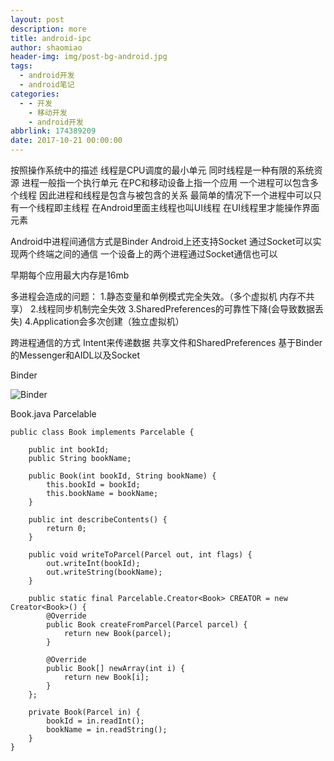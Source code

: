```yaml
---
layout: post
description: more
title: android-ipc
author: shaomiao
header-img: img/post-bg-android.jpg
tags:
  - android开发
  - android笔记
categories:
  - - 开发
    - 移动开发
    - android开发
abbrlink: 174389209
date: 2017-10-21 00:00:00
---
```

按照操作系统中的描述
线程是CPU调度的最小单元 同时线程是一种有限的系统资源
进程一般指一个执行单元 在PC和移动设备上指一个应用 
一个进程可以包含多个线程  因此进程和线程是包含与被包含的关系
最简单的情况下一个进程中可以只有一个线程即主线程 在Android里面主线程也叫UI线程 在UI线程里才能操作界面元素 

Android中进程间通信方式是Binder
Android上还支持Socket 通过Socket可以实现两个终端之间的通信 一个设备上的两个进程通过Socket通信也可以

早期每个应用最大内存是16mb

多进程会造成的问题：
1.静态变量和单例模式完全失效。（多个虚拟机 内存不共享）
2.线程同步机制完全失效
3.SharedPreferences的可靠性下降(会导致数据丢失)
4.Application会多次创建（独立虚拟机）

跨进程通信的方式
Intent来传递数据
共享文件和SharedPreferences
基于Binder的Messenger和AIDL以及Socket


Binder

![Binder](http://upload-images.jianshu.io/upload_images/2590671-50d08153c674e6d5.png?imageMogr2/auto-orient/strip%7CimageView2/2/w/1240)

Book.java   Parcelable 

	public class Book implements Parcelable {

		public int bookId;
		public String bookName;

		public Book(int bookId, String bookName) {
			this.bookId = bookId;
			this.bookName = bookName;
		}

		public int describeContents() {
			return 0;
		}

		public void writeToParcel(Parcel out, int flags) {
			out.writeInt(bookId);
			out.writeString(bookName);
		}

		public static final Parcelable.Creator<Book> CREATOR = new Creator<Book>() {
			@Override
			public Book createFromParcel(Parcel parcel) {
				return new Book(parcel);
			}

			@Override
			public Book[] newArray(int i) {
				return new Book[i];
			}
		};

		private Book(Parcel in) {
			bookId = in.readInt();
			bookName = in.readString();
		}
	}





